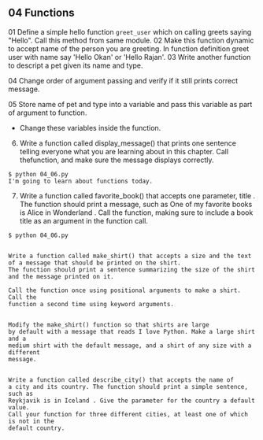 ## 04 Functions

01 Define a simple hello function `greet_user` which on calling greets saying
  "Hello". Call this method from same module.
02 Make this function dynamic to accept name of the person you are greeting.
  In function definition greet user with name say 'Hello Okan' or 'Hello Rajan'.
03 Write another function to descript a pet given its name and type.

04 Change order of argument passing and verify if it still prints correct message.

05 Store name of pet and type into a variable and pass this variable as part of argument to function.
* Change these variables inside the function.

06. Write a function called display_message() that prints one sentence telling everyone what you are learning about
in this chapter. Call thefunction, and make sure the message displays correctly.

```
$ python 04_06.py
I'm going to learn about functions today.
```

07. Write a function called favorite_book() that accepts one parameter, title . The function should print a message,
such as One of my favorite books is Alice in Wonderland . Call the function, making sure to include a book title as an
argument in the function call.

```
$ python 04_06.py


Write a function called make_shirt() that accepts a size and the text of a message that should be printed on the shirt.
The function should print a sentence summarizing the size of the shirt and the message printed on it.

Call the function once using positional arguments to make a shirt. Call the
function a second time using keyword arguments.


Modify the make_shirt() function so that shirts are large
by default with a message that reads I love Python. Make a large shirt and a
medium shirt with the default message, and a shirt of any size with a different
message.


Write a function called describe_city() that accepts the name of
a city and its country. The function should print a simple sentence, such as
Reykjavik is in Iceland . Give the parameter for the country a default value.
Call your function for three different cities, at least one of which is not in the
default country.
